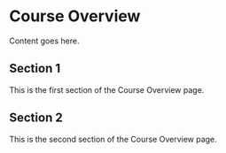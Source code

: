 # Course Overview
Content goes here.

## Section 1

This is the first section of the Course Overview page.

## Section 2

This is the second section of the Course Overview page.

